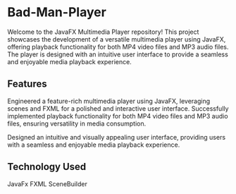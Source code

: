 # Bad-Man-Player

Welcome to the JavaFX Multimedia Player repository! This project showcases the development of a versatile multimedia player using JavaFX, offering playback functionality for both MP4 video files and MP3 audio files. The player is designed with an intuitive user interface to provide a seamless and enjoyable media playback experience.

## Features

Engineered a feature-rich multimedia player using JavaFX, leveraging scenes and FXML for a polished and interactive user interface.
Successfully implemented playback functionality for both MP4 video files and MP3 audio files, ensuring versatility in media consumption.

Designed an intuitive and visually appealing user interface, providing users with a seamless and enjoyable media playback experience.

## Technology Used

JavaFx
FXML
SceneBuilder


